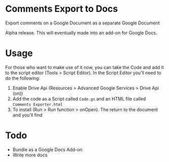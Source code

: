 # Comments Export to Docs
Export comments on a Google Document as a separate Google Document

Alpha release. This will eventually made into an add-on for Google Docs.

# Usage
For those who want to make use of it now, you can take the Code and add it to the script editor (Tools > Script Editor).
In the Script Editor you'll need to do the following:
1. Enable Drive Api (Resources > Advanced Google Services > Drive Api (on))
2. Add the code as a Script called ``Code.gs`` and an HTML file called ``Comments Exporter.html``
3. To install (Run > Run function > onOpen). The return to the document and you'll find

# Todo
- Bundle as a Google Docs Add-on
- Write more docs
